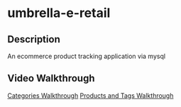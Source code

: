 # umbrella-e-retail

## Description
An ecommerce product tracking application via mysql

## Video Walkthrough

[Categories Walkthrough](https://drive.google.com/file/d/1XJOR1N1KpJiFibjJP6gCXeyDYKO3dDad/view)
[Products and Tags Walkthrough](https://drive.google.com/file/d/1A6ufVtoRmEXTTt_JGGksZ-CmoRT4JKGD/view)